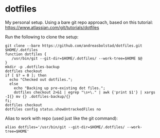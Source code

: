 # dotfiles

My personal setup.
Using a bare git repo approach, based on this tutorial: https://www.atlassian.com/git/tutorials/dotfiles

Run the following to clone the setup:
```
git clone --bare https://github.com/andreasbolstad/dotfiles.git $HOME/.dotfiles
function dotfiles {
   /usr/bin/git --git-dir=$HOME/.dotfiles/ --work-tree=$HOME $@
}
mkdir -p .dotfiles-backup
dotfiles checkout
if [ $? = 0 ]; then
  echo "Checked out dotfiles.";
  else
    echo "Backing up pre-existing dot files.";
    dotfiles checkout 2>&1 | egrep "\s+\." | awk {'print $1'} | xargs -I{} mv {} .dotfiles-backup/{}
fi;
dotfiles checkout
dotfiles config status.showUntrackedFiles no
```

Alias to work with repo (used just like the git command):
```
alias dotfiles='/usr/bin/git --git-dir=$HOME/.dotfiles/ --work-tree=$HOME'
```

